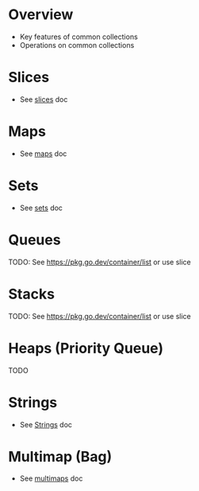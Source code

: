 # Overview
- Key features of common collections
- Operations on common collections


# Slices
- See [slices](./collections.slices.md) doc


# Maps
- See [maps](./collections.maps.md) doc


# Sets
- See [sets](./collections.sets.md) doc


# Queues
TODO: See https://pkg.go.dev/container/list or use slice


# Stacks
TODO: See https://pkg.go.dev/container/list or use slice


# Heaps (Priority Queue)
TODO


# Strings
- See [Strings](./strings.md) doc


# Multimap (Bag)
- See [multimaps](./collections.multimaps.md) doc
